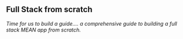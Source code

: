## Full Stack from scratch

*Time for us to build a guide.... a comprehensive guide to building a full stack MEAN app from scratch.*
